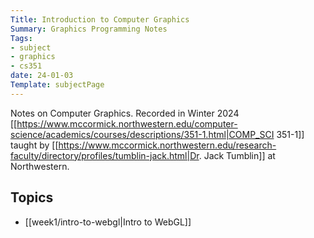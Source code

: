 ```yaml
---
Title: Introduction to Computer Graphics
Summary: Graphics Programming Notes
Tags:
- subject
- graphics
- cs351
date: 24-01-03
Template: subjectPage
---
```


Notes on Computer Graphics.
Recorded in Winter 2024 [[https://www.mccormick.northwestern.edu/computer-science/academics/courses/descriptions/351-1.html|COMP_SCI 351-1]] taught by [[https://www.mccormick.northwestern.edu/research-faculty/directory/profiles/tumblin-jack.html|Dr. Jack Tumblin]] at Northwestern.

## Topics

- [[week1/intro-to-webgl|Intro to WebGL]]
